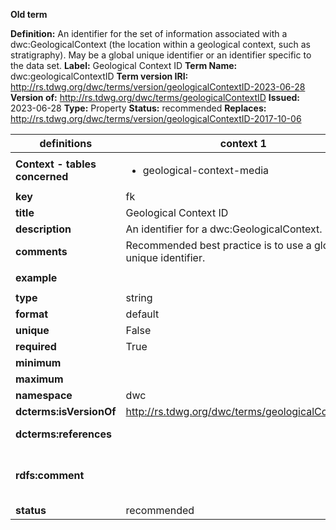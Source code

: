 **Old term**

**Definition:** An identifier for the set of information associated with a dwc:GeologicalContext (the location within a geological context, such as stratigraphy). May be a global unique identifier or an identifier specific to the data set.
**Label:** Geological Context ID
**Term Name:** dwc:geologicalContextID
**Term version IRI:** http://rs.tdwg.org/dwc/terms/version/geologicalContextID-2023-06-28
**Version of:** http://rs.tdwg.org/dwc/terms/geologicalContextID
**Issued:** 2023-06-28
**Type:** Property
**Status:** recommended
**Replaces:** http://rs.tdwg.org/dwc/terms/version/geologicalContextID-2017-10-06


| definitions | context 1 |context 2 |context 3 |context 4 |
|-|-|-|-|-|
| **Context - tables concerned** | <ul><li>geological-context-media</li></ul> | <ul><li>material-geological-context</li></ul> | <ul><li>event</li></ul> | <ul><li>geological-context</li></ul> |
| **key** | fk | fk | fk | pk |
| **title** | Geological Context ID | Geological Context ID | Geological Context ID | Geological Context ID |
| **description** | An identifier for a dwc:GeologicalContext. | An identifier for a dwc:GeologicalContext. | An identifier for a dwc:GeologicalContext. | An identifier for a dwc:GeologicalContext. |
| **comments** | Recommended best practice is to use a globally unique identifier. | Recommended best practice is to use a globally unique identifier. | Recommended best practice is to use a globally unique identifier. | Recommended best practice is to use a globally unique identifier. |
| **example** |  |  | `https://opencontext.org/subjects/e54377f7-4452-4315-b676-40679b10c4d9` | `https://opencontext.org/subjects/e54377f7-4452-4315-b676-40679b10c4d9` |
| **type** | string | string | string | string |
| **format** | default | default | default | default |
| **unique** | False | False | False | True |
| **required** | True | True | False | True |
| **minimum** |  |  |  |  |
| **maximum** |  |  |  |  |
| **namespace** | dwc | dwc | dwc | dwc |
| **dcterms:isVersionOf** | http://rs.tdwg.org/dwc/terms/geologicalContextID | http://rs.tdwg.org/dwc/terms/geologicalContextID | http://rs.tdwg.org/dwc/terms/geologicalContextID | http://rs.tdwg.org/dwc/terms/geologicalContextID |
| **dcterms:references** |  | http://rs.tdwg.org/dwc/terms/version/geologicalContextID-2023-06-28 | http://rs.tdwg.org/dwc/terms/version/geologicalContextID-2023-06-28 | http://rs.tdwg.org/dwc/terms/version/geologicalContextID-2023-06-28 |
| **rdfs:comment** |  | An identifier for the set of information associated with a dwc:GeologicalContext (the location within a geological context, such as stratigraphy). May be a globally unique identifier or an identifier specific to the data set. | An identifier for the set of information associated with a dwc:GeologicalContext (the location within a geological context, such as stratigraphy). May be a global unique identifier or an identifier specific to the data set. | An identifier for the set of information associated with a dwc:GeologicalContext (the location within a geological context, such as stratigraphy). May be a globally unique identifier or an identifier specific to the data set. |
| **status** | recommended | recommended | recommended | recommended |
